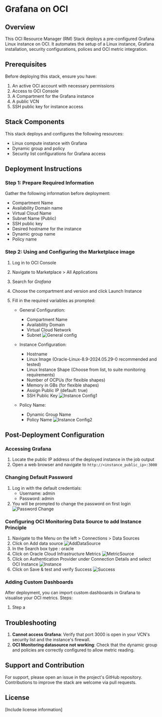 # Grafana on OCI

## Overview

This OCI Resource Manager (RM) Stack deploys a pre-configured Grafana Linux instance on OCI.  It automates the setup of a Linux instance, Grafana installation, security configurations, polices and OCI metric integration.

## Prerequisites

Before deploying this stack, ensure you have:

1. An active OCI account with necessary permissions
2. Access to OCI Console
3. A Compartment for the Grafana instance
4. A public VCN
5. SSH public key for instance access

## Stack Components

This stack deploys and configures the following resources:

- Linux compute instance with Grafana
- Dynamic group and policy
- Security list configurations for Grafana access

## Deployment Instructions

### Step 1: Prepare Required Information

Gather the following information before deployment:

- Compartment Name
- Availability Domain name
- Virtual Cloud Name
- Subnet Name (Public)
- SSH public key
- Desired hostname for the instance
- Dynamic group name
- Policy name

### Step 2: Using and Configuring the Marketplace image

1. Log in to OCI Console
2. Navigate to Marketplace > All Applications
3. Search for *Grafana*
4. Choose the compartment and version and click Launch Instance
5. Fill in the required variables as prompted:

   - General Configuration:
     - Compartment Name
     - Availability Domain
     - Virtual Cloud Network
     - Subnet
    ![General config](Images/RM-GenConfig.jpg)

   - Instance Configuration:
     - Hostname
     - Linux Image (Oracle-Linux-8.9-2024.05.29-0 recommended and tested)
     - Linux Instance Shape (Choose from list, to suite monitoring requirements)
     - Number of OCPUs (for flexible shapes)
     - Memory in GBs (for flexible shapes)
     - Assign Public IP (default: true)
     - SSH Public Key
    ![Instance Config1](Images/RM-InstanceConfig.jpg)

   - Policy Name:
     - Dynamic Group Name
     - Policy Name
    ![Instance Config2](Images/RM-InstanceSSHkey.jpg)

## Post-Deployment Configuration

### Accessing Grafana

1. Locate the public IP address of the deployed instance in the job output
2. Open a web browser and navigate to `http://<instance_public_ip>:3000`

### Changing Default Password

1. Log in with the default credentials:
   - Username: admin
   - Password: admin
2. You will be prompted to change the password on first login
![Password Change](Images/GF-passwd.jpg)

### Configuring OCI Monitoring Data Source to add Instance Principle

1. Navigate to the Menu on the left > Connections > Data Sources
2. Click on Add data source
![AddDataSource](Images/GF-AddDataSource.jpg)
3. In the Search box type : oracle
4. Click on Oracle Cloud Infrastructure Metrics
![MetricSource](Images/GF-OCIMetricDataSource.jpg)
5. Click on Authentication Provider under Connection Details and select OCI Instance
![Instance](Images/GF-Connection.jpg)
6. Click on Save & test and verify Success
![Success](Images/GF-ConnectionSuccess.jpg)

### Adding Custom Dashboards

After deployment, you can import custom dashboards in Grafana to visualise your OCI metrics.
Steps:

1. Step a

## Troubleshooting

1. **Cannot access Grafana**: Verify that port 3000 is open in your VCN's security list and the instance's firewall.
2. **OCI Monitoring datasource not working**: Check that the dynamic group and policies are correctly configured to allow metric reading.

## Support and Contribution

For support, please open an issue in the project's GitHub repository. Contributions to improve the stack are welcome via pull requests.

## License

[Include license information]
